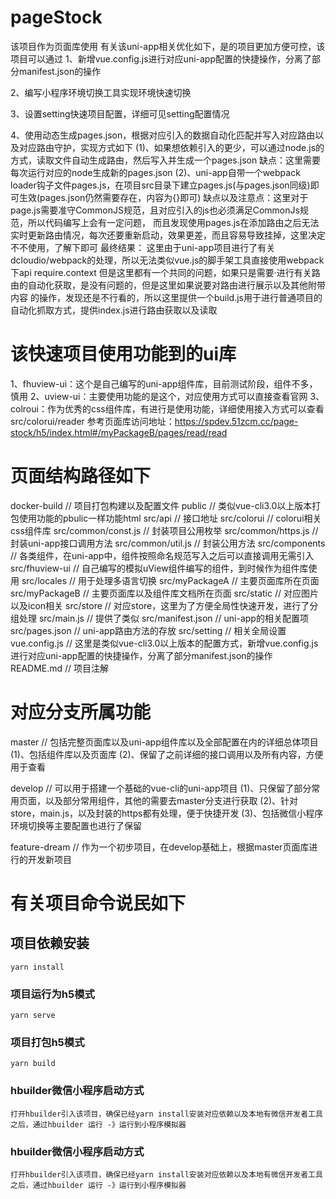 # pageStock
该项目作为页面库使用
有关该uni-app相关优化如下，是的项目更加方便可控，该项目可以通过
1、新增vue.config.js进行对应uni-app配置的快捷操作，分离了部分manifest.json的操作

2、编写小程序环境切换工具实现环境快速切换

3、设置setting快速项目配置，详细可见setting配置情况

4、使用动态生成pages.json，根据对应引入的数据自动化匹配并写入对应路由以及对应路由守护，实现方式如下
(1)、如果想依赖引入的更少，可以通过node.js的方式，读取文件自动生成路由，然后写入并生成一个pages.json
缺点：这里需要每次运行对应的node生成新的pages.json
(2)、uni-app自带一个webpack loader钩子文件pages.js，在项目src目录下建立pages.js(与pages.json同级)即可生效(pages.json仍然需要存在，内容为{}即可)
缺点以及注意点：这里对于page.js需要准守CommonJS规范，且对应引入的js也必须满足CommonJs规范，所以代码编写上会有一定问题，
而且发现使用pages.js在添加路由之后无法实时更新路由情况，每次还要重新启动，效果更差，而且容易导致挂掉，这里决定不不使用，了解下即可
最终结果：
这里由于uni-app项目进行了有关dcloudio/webpack的处理，所以无法类似vue.js的脚手架工具直接使用webpack下api require.context
但是这里都有一个共同的问题，如果只是需要·进行有关路由的自动化获取，是没有问题的，但是这里如果说要对路由进行展示以及其他附带内容
的操作，发现还是不行看的，所以这里提供一个build.js用于进行普通项目的自动化抓取方式，提供index.js进行路由获取以及读取

# 该快速项目使用功能到的ui库
1、fhuview-ui：这个是自己编写的uni-app组件库，目前测试阶段，组件不多，慎用
2、uview-ui：主要使用功能的是这个，对应使用方式可以直接查看官网
3、colroui：作为优秀的css组件库，有进行是使用功能，详细使用接入方式可以查看src/colorui/reader
参考页面库访问地址：https://spdev.51zcm.cc/page-stock/h5/index.html#/myPackageB/pages/read/read

# 页面结构路径如下
docker-build   // 项目打包构建以及配置文件
public         // 类似vue-cli3.0以上版本打包使用功能的pbulic一样功能html
src/api        // 接口地址
src/colorui    // colorui相关css组件库
src/common/const.js // 封装项目公用枚举
src/common/https.js // 封装uni-app接口调用方法
src/common/util.js  // 封装公用方法
src/components // 各类组件，在uni-app中，组件按照命名规范写入之后可以直接调用无需引入
src/fhuview-ui // 自己编写的模拟uView组件编写的组件，到时候作为组件库使用
src/locales    // 用于处理多语言切换
src/myPackageA // 主要页面库所在页面
src/myPackageB // 主要页面库以及组件库文档所在页面
src/static     // 对应图片以及icon相关
src/store      // 对应store，这里为了方便全局性快速开发，进行了分组处理
src/main.js    // 提供了类似
src/manifest.json // uni-app的相关配置项
src/pages.json // uni-app路由方法的存放
src/setting    // 相关全局设置
vue.config.js  // 这里是类似vue-cli3.0以上版本的配置方式，新增vue.config.js进行对应uni-app配置的快捷操作，分离了部分manifest.json的操作
README.md      // 项目注解

# 对应分支所属功能
master          // 包括完整页面库以及uni-app组件库以及全部配置在内的详细总体项目
(1)、包括组件库以及页面库
(2)、保留了之前详细的接口调用以及所有内容，方便用于查看

develop         // 可以用于搭建一个基础的vue-cli的uni-app项目
(1)、只保留了部分常用页面，以及部分常用组件，其他的需要去master分支进行获取
(2)、针对store，main.js，以及封装的https都有处理，便于快捷开发
(3)、包括微信小程序环境切换等主要配置也进行了保留

feature-dream   // 作为一个初步项目，在develop基础上，根据master页面库进行的开发新项目

# 有关项目命令说民如下
## 项目依赖安装
```
yarn install
```

### 项目运行为h5模式
```
yarn serve
```

### 项目打包h5模式
```
yarn build
```

### hbuilder微信小程序启动方式
```
打开hbuilder引入该项目，确保已经yarn install安装对应依赖以及本地有微信开发者工具之后，通过hbuilder 运行 -》运行到小程序模拟器
```

### hbuilder微信小程序启动方式
```
打开hbuilder引入该项目，确保已经yarn install安装对应依赖以及本地有微信开发者工具之后，通过hbuilder 运行 -》运行到小程序模拟器
```
